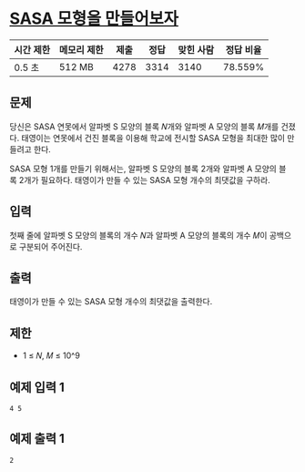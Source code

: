# [SASA 모형을 만들어보자](https://www.acmicpc.net/problem/23825)

| 시간 제한 | 메모리 제한 | 제출 | 정답 | 맞힌 사람 | 정답 비율 |
| --- | --- | --- | --- | --- | --- |
| 0.5 초 | 512 MB | 4278 | 3314 | 3140 | 78.559% |

## 문제

당신은 SASA 연못에서 알파벳 S 모양의 블록 𝑁개와 알파벳 A 모양의 블록 𝑀개를 건졌다. 태영이는 연못에서 건진 블록을 이용해 학교에 전시할 SASA 모형을 최대한 많이 만들려고 한다.

SASA 모형 1개를 만들기 위해서는, 알파벳 S 모양의 블록 2개와 알파벳 A 모양의 블록 2개가 필요하다. 태영이가 만들 수 있는 SASA 모형 개수의 최댓값을 구하라.

## 입력

첫째 줄에 알파벳 S 모양의 블록의 개수 𝑁과 알파벳 A 모양의 블록의 개수 𝑀이 공백으로 구분되어 주어진다.

## 출력

태영이가 만들 수 있는 SASA 모형 개수의 최댓값을 출력한다.

## 제한

- 1 ≤ 𝑁, 𝑀 ≤ 10^9

## 예제 입력 1

```
4 5

```

## 예제 출력 1

```
2
```
